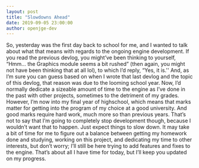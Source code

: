 ```yaml
---
layout: post
title: "Slowdowns Ahead"
date: 2019-09-05 23:00:00
author: openjge-dev
---
```

So, yesterday was the first day back to school for me, and I wanted to talk about what that means with regards to the ongoing engine development. If you read the previous devlog, you might’ve been thinking to yourself, “Hmm… the Graphics module seems a bit rushed” (then again, you might not have been thinking that at all lol), to which I’d reply, “Yes, it is.'' And, as I’m sure you can guess based on when I wrote that last devlog and the topic of this devlog, that reason was due to the looming school year. Now, I’d normally dedicate a sizeable amount of time to the engine as I’ve done in the past with other projects, sometimes to the detriment of my grades. However, I’m now into my final year of highschool, which means that marks matter for getting into the program of my choice at a good university. And good marks require hard work, much more so than previous years. That’s not to say that I’m going to completely stop development though, because I wouldn’t want that to happen. Just expect things to slow down. It may take a bit of time for me to figure out a balance between getting my homework done and studying, working on this project, and dedicating my time to other interests, but don’t worry; I’ll still be here trying to add features and fixes to the engine. That’s about all I have time for today, but I’ll keep you updated on my progress.
